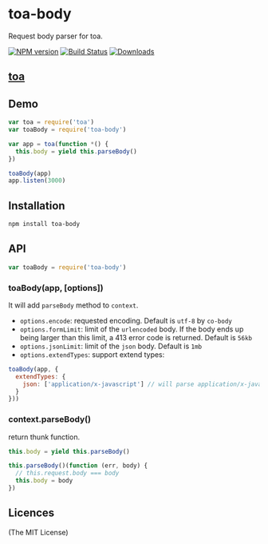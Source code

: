 toa-body
====
Request body parser for toa.

[![NPM version][npm-image]][npm-url]
[![Build Status][travis-image]][travis-url]
[![Downloads][downloads-image]][downloads-url]

## [toa](https://github.com/toajs/toa)

## Demo

```js
var toa = require('toa')
var toaBody = require('toa-body')

var app = toa(function *() {
  this.body = yield this.parseBody()
})

toaBody(app)
app.listen(3000)
```

## Installation

```bash
npm install toa-body
```

## API

```js
var toaBody = require('toa-body')
```
### toaBody(app, [options])

It will add `parseBody` method to `context`.

- `options.encode`: requested encoding. Default is `utf-8` by `co-body`
- `options.formLimit`: limit of the `urlencoded` body. If the body ends up being larger than this limit, a 413 error code is returned. Default is `56kb`
- `options.jsonLimit`: limit of the `json` body. Default is `1mb`
- `options.extendTypes`: support extend types:

```js
toaBody(app, {
  extendTypes: {
    json: ['application/x-javascript'] // will parse application/x-javascript type body as a JSON string
  }
}))
```

### context.parseBody()

return thunk function.

```js
this.body = yield this.parseBody()
```

```js
this.parseBody()(function (err, body) {
  // this.request.body === body
  this.body = body
})
```

## Licences
(The MIT License)

[npm-url]: https://npmjs.org/package/toa-body
[npm-image]: http://img.shields.io/npm/v/toa-body.svg

[travis-url]: https://travis-ci.org/toajs/toa-body
[travis-image]: http://img.shields.io/travis/toajs/toa-body.svg

[downloads-url]: https://npmjs.org/package/toa-body
[downloads-image]: http://img.shields.io/npm/dm/toa-body.svg?style=flat-square
